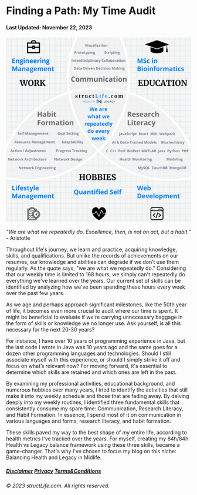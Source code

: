 # Finding a Path: My Time Audit

#### Last Updated: November 22, 2023

![An infographic showing the core areas of expertise and interests of a professional from structLife.com, including Engineering Management, MSc in Bioinformatics, Hobbies in Lifestyle Management, Quantified Self, and Web Development, and fundamental skills: Communication, Habit Formation, Research Literacy, all laid out in a structured diagram.](../images/products/about-2023-11-22-finding-a-path-my-time-audit.png)

*"We are what we repeatedly do. Excellence, then, is not an act, but a habit."* - Aristotle


Throughout life's journey, we learn and practice, acquiring knowledge, skills, and qualifications. But unlike the records of achievements on our resumes, our knowledge and abilities can degrade if we don’t use them regularly. As the quote says, "we are what we repeatedly do." Considering that our weekly time is limited to 168 hours, we simply can't repeatedly do everything we've learned over the years. Our current set of skills can be identified by analyzing how we've been spending these hours every week over the past few years. 


As we age and perhaps approach significant milestones, like the 50th year of life, it becomes even more crucial to audit where our time is spent. It might be beneficial to evaluate if we're carrying unnecessary baggage in the form of skills or knowledge we no longer use. Ask yourself, is all this necessary for the next 20-30 years?


For instance, I have over 10 years of programming experience in Java, but the last code I wrote in Java was 10 years ago and the same goes for a dozen other programming languages and technologies. Should I still associate myself with this experience, or should I simply strike it off and focus on what’s relevant now? For moving forward, it's essential to determine which skills are retained and which ones are left in the past.


By examining my professional activities, educational background, and numerous hobbies over many years, I tried to identify the activities that still make it into my weekly schedule and those that are fading away. By delving deeply into my weekly routines, I identified three fundamental skills that consistently consume my spare time: Communication, Research Literacy, and Habit Formation. In essence, I spend most of it on communication in various languages and forms, research literacy, and habit formation.


These skills paved my way to the best shape of my entire life, according to health metrics I've tracked over the years. For myself, creating my 84h/84h Health vs Legacy balance framework using these three skills, became a game-changer. That's why I've chosen to focus my blog on this niche: Balancing Health and Legacy in Midlife.


##### [Disclaimer](/about-disclaimer)  [Privacy](/about-privacy-policy)  [Terms&Conditions](/about-terms-conditions)

###### © 2023 structLife.com. All rights reserved.